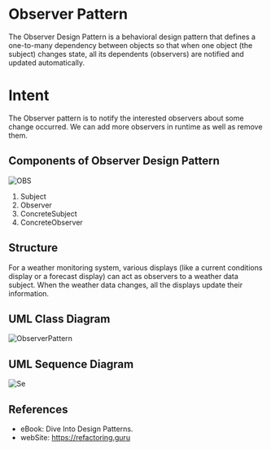 # Observer Pattern
The Observer Design Pattern is a behavioral design pattern that defines a one-to-many dependency between objects so that when one object (the subject) changes state, all its dependents (observers) are notified and updated automatically.

# Intent
The Observer pattern is to notify the interested observers about some change occurred. We can add more observers in runtime as well as remove them.

## Components of Observer Design Pattern
![OBS](https://github.com/ZaraSam/Dsign-Patterns/assets/136806163/165013da-fa2f-451f-b108-abf45c31ca4c)

1. Subject
2. Observer
3. ConcreteSubject
4. ConcreteObserver

## Structure
For a weather monitoring system, various displays (like a current conditions display or a forecast display) can act as observers to a weather data subject. When the weather data changes, all the displays update their information.


## UML Class Diagram
![ObserverPattern](https://github.com/ZaraSam/Dsign-Patterns/assets/136806163/c45cfc47-d3ad-4945-b953-40c40c9b14e5)


## UML Sequence Diagram
![Se](https://github.com/ZaraSam/Dsign-Patterns/assets/136806163/938a9c29-a179-4f1f-bd9f-f09905f668a9)

## References
* eBook: Dive Into Design Patterns.
* webSite: https://refactoring.guru

